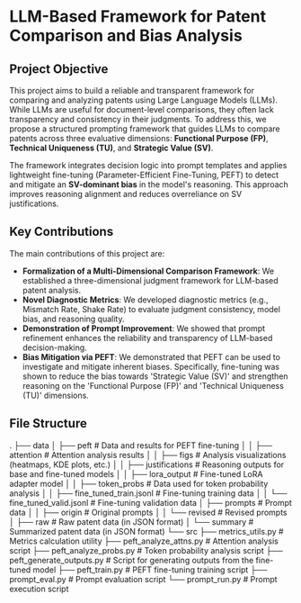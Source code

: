 # LLM-Based Framework for Patent Comparison and Bias Analysis

## Project Objective
This project aims to build a reliable and transparent framework for comparing and analyzing patents using Large Language Models (LLMs). While LLMs are useful for document-level comparisons, they often lack transparency and consistency in their judgments. To address this, we propose a structured prompting framework that guides LLMs to compare patents across three evaluative dimensions: **Functional Purpose (FP)**, **Technical Uniqueness (TU)**, and **Strategic Value (SV)**.

The framework integrates decision logic into prompt templates and applies lightweight fine-tuning (Parameter-Efficient Fine-Tuning, PEFT) to detect and mitigate an **SV-dominant bias** in the model's reasoning. This approach improves reasoning alignment and reduces overreliance on SV justifications.

## Key Contributions
The main contributions of this project are:

* **Formalization of a Multi-Dimensional Comparison Framework**: We established a three-dimensional judgment framework for LLM-based patent analysis.
* **Novel Diagnostic Metrics**: We developed diagnostic metrics (e.g., Mismatch Rate, Shake Rate) to evaluate judgment consistency, model bias, and reasoning quality.
* **Demonstration of Prompt Improvement**: We showed that prompt refinement enhances the reliability and transparency of LLM-based decision-making.
* **Bias Mitigation via PEFT**: We demonstrated that PEFT can be used to investigate and mitigate inherent biases. Specifically, fine-tuning was shown to reduce the bias towards 'Strategic Value (SV)' and strengthen reasoning on the 'Functional Purpose (FP)' and 'Technical Uniqueness (TU)' dimensions.

## File Structure
.
├── data
│   ├── peft                  # Data and results for PEFT fine-tuning
│   │   ├── attention         # Attention analysis results
│   │   ├── figs              # Analysis visualizations (heatmaps, KDE plots, etc.)
│   │   ├── justifications    # Reasoning outputs for base and fine-tuned models
│   │   ├── lora_output       # Fine-tuned LoRA adapter model
│   │   ├── token_probs       # Data used for token probability analysis
│   │   ├── fine_tuned_train.jsonl    # Fine-tuning training data
│   │   └── fine_tuned_valid.jsonl    # Fine-tuning validation data
│   ├── prompts               # Prompt data
│   │   ├── origin            # Original prompts
│   │   └── revised           # Revised prompts
│   ├── raw                   # Raw patent data (in JSON format)
│   └── summary               # Summarized patent data (in JSON format)
└── src
├── metrics_utils.py      # Metrics calculation utility
├── peft_analyze_attns.py # Attention analysis script
├── peft_analyze_probs.py # Token probability analysis script
├── peft_generate_outputs.py # Script for generating outputs from the fine-tuned model
├── peft_train.py         # PEFT fine-tuning training script
├── prompt_eval.py        # Prompt evaluation script
└── prompt_run.py         # Prompt execution script